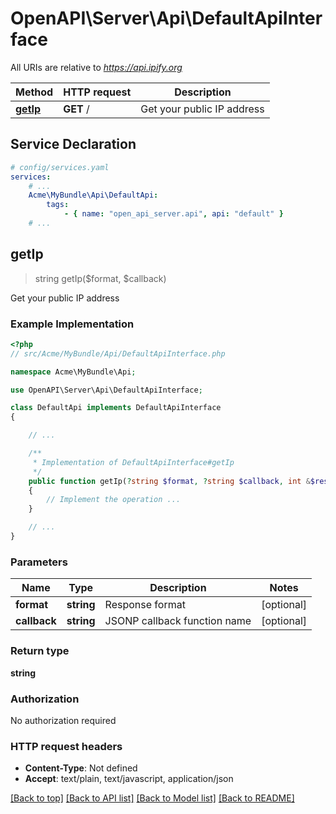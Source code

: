 # OpenAPI\Server\Api\DefaultApiInterface

All URIs are relative to *https://api.ipify.org*

Method | HTTP request | Description
------------- | ------------- | -------------
[**getIp**](DefaultApiInterface.md#getIp) | **GET** / | Get your public IP address


## Service Declaration
```yaml
# config/services.yaml
services:
    # ...
    Acme\MyBundle\Api\DefaultApi:
        tags:
            - { name: "open_api_server.api", api: "default" }
    # ...
```

## **getIp**
> string getIp($format, $callback)

Get your public IP address

### Example Implementation
```php
<?php
// src/Acme/MyBundle/Api/DefaultApiInterface.php

namespace Acme\MyBundle\Api;

use OpenAPI\Server\Api\DefaultApiInterface;

class DefaultApi implements DefaultApiInterface
{

    // ...

    /**
     * Implementation of DefaultApiInterface#getIp
     */
    public function getIp(?string $format, ?string $callback, int &$responseCode, array &$responseHeaders): array|object|null
    {
        // Implement the operation ...
    }

    // ...
}
```

### Parameters

Name | Type | Description  | Notes
------------- | ------------- | ------------- | -------------
 **format** | **string**| Response format | [optional]
 **callback** | **string**| JSONP callback function name | [optional]

### Return type

**string**

### Authorization

No authorization required

### HTTP request headers

 - **Content-Type**: Not defined
 - **Accept**: text/plain, text/javascript, application/json

[[Back to top]](#) [[Back to API list]](../../README.md#documentation-for-api-endpoints) [[Back to Model list]](../../README.md#documentation-for-models) [[Back to README]](../../README.md)

